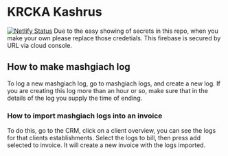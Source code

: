 # KRCKA Kashrus
[![Netlify Status](https://api.netlify.com/api/v1/badges/3cde9cc9-9049-4416-9c59-9cb3dea8756c/deploy-status)](https://app.netlify.com/projects/benevolent-rabanadas-3182e5/deploys)
Due to the easy showing of secrets in this repo, when you make your own please replace those credetials. This firebase is secured by URL via cloud console.
## How to make mashgiach log 
To log a new mashgiach log, go to mashgiach logs, and create a new log. If you are creating this log more than an hour or so, make sure
that in the details of the log you supply the time of ending.
### How to import mashgiach logs into an invoice
To do this, go to the CRM, click on a client overview, you can see the logs for that clients establishments. Select the logs to bill, then press add selected to invoice. It will create a new invoice with the logs imported.
